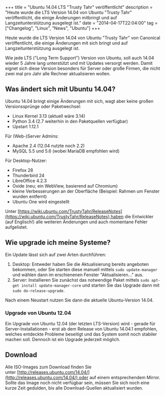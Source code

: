 +++
title       = "Ubuntu 14.04 LTS \"Trusty Tahr\" veröffentlicht"
description = "Heute wurde die LTS Version 14.04 von Ubuntu \"Trusty Tahr\" veröffentlicht, die einige Änderungen mitbringt und auf Langzeitunterstützung ausgelegt ist."
date        = "2014-04-17T22:04:00"
tag         = ["Changelog", "Linux", "News", "Ubuntu"]
+++

Heute wurde die LTS Version 14.04 von Ubuntu "Trusty Tahr" von Canonical veröffentlicht, die einige Änderungen mit sich bringt und auf Langzeitunterstützung ausgelegt ist.

<!--more-->

Wie jede LTS ("Long Term Support") Version von Ubuntu, soll auch 14.04 wieder 5 Jahre lang unterstützt und mit Updates versorgt werden. Damit eignet sich diese Version besonders für Server oder große Firmen, die nicht zwei mal pro Jahr alle Rechner aktualisieren wollen.

## Was ändert sich mit Ubuntu 14.04?
Ubuntu 14.04 bringt einige Änderungen mit sich, wagt aber keine großen Versionssprünge oder Paketwechsel:

* Linux Kernel 3.13 (aktuell wäre 3.14)
* Python 3.4 (2.7 weiterhin in den Paketquellen verfügbar)
* Upstart 1.12.1

Für (Web-)Server Admins:

* Apache 2.4 (12.04 nutzte noch 2.2)
* MySQL 5.5 und 5.6 (wobei MariaDB empfohlen wird)

Für Desktop-Nutzer:

* Firefox 28
* Thunderbird 24
* LibreOffice 4.2.3
* Oxide (neu; ein WebView, basierend auf Chromium)
* kleine Verbesserungen an der Oberfläche (Beispiel: Rahmen um Fenster wurden entfernt)
* Ubuntu One wird eingestellt

Unter [https://wiki.ubuntu.com/TrustyTahr/ReleaseNotes](https://wiki.ubuntu.com/TrustyTahr/ReleaseNotes) haben die Entwickler (auf Englisch!) alle weiteren Änderungen und auch momentane Fehler aufgelistet.

## Wie upgrade ich meine Systeme?
Ein Update lässt sich auf zwei Arten durchführen:

1. Desktop: Entweder haben Sie die Aktualisierung bereits angeboten bekommen, oder Sie starten diese manuell mittels `sudo update-manager` und wählen dann im erschienenen Fenster "Aktualisieren..." aus.
2. Server: Installieren Sie zunächst das notwendige Paket mittels `sudo apt-get install update-manager-core` und starten Sie das Upgrade dann mit `sudo do-release-upgrade`.

Nach einem Neustart nutzen Sie dann die aktuelle Ubuntu-Version 14.04.

### Upgrade von Ubuntu 12.04
Ein Upgrade von Ubuntu 12.04 (der letzten LTS-Version) wird - gerade für Server-Installationen - erst ab dem Release von Ubuntu 14.04.1 empfohlen, welches entdeckte Probleme beseitigt und das System somit noch stabiler machen soll.
Dennoch ist ein Upgrade jederzeit möglich.

## Download
Alle ISO-Images zum Download finden Sie unter [http://releases.ubuntu.com/14.04/](http://releases.ubuntu.com/14.04/) oder auf einem entsprechendem Mirror. Sollte das Image noch nicht verfügbar sein, müssen Sie sich noch eine kurze Zeit gedulden, bis alle Download-Quellen aktualisiert wurden.